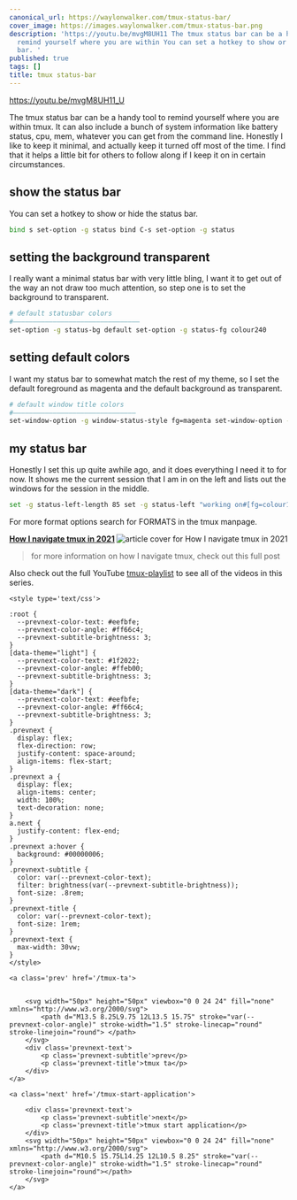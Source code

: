 ```yaml
---
canonical_url: https://waylonwalker.com/tmux-status-bar/
cover_image: https://images.waylonwalker.com/tmux-status-bar.png
description: 'https://youtu.be/mvgM8UH11 The tmux status bar can be a handy tool to
  remind yourself where you are within You can set a hotkey to show or hide the status
  bar. '
published: true
tags: []
title: tmux status-bar
---
```


https://youtu.be/mvgM8UH11_U

The tmux status bar can be a handy tool to remind yourself where you are within tmux.  It can also include a bunch of system information like battery status, cpu, mem, whatever you can get from the command  line.  Honestly I like to keep it minimal, and actually keep it turned off most of the time.  I find that it helps a little bit for others to follow along if I keep it on in certain circumstances.

##  show the status bar

You can set a hotkey to show or hide the status bar.

``` bash
bind s set-option -g status bind C-s set-option -g status
```

## setting the background transparent

I really want a minimal status bar with very little bling, I want it to get out of the way an not draw too much attention, so step one is to set the background to transparent.

``` bash
# default statusbar colors
#――――――――――――――――――――――――――――――――
set-option -g status-bg default set-option -g status-fg colour240
```

## setting default colors

I want my status bar to somewhat match the rest of my theme, so I set the default foreground as magenta and the default background as transparent.

``` bash
# default window title colors
#―――――――――――――――――――――――――――――――
set-window-option -g window-status-style fg=magenta set-window-option -g window-status-style bg=default
```

## my status bar

Honestly I set this up quite awhile ago, and it does everything I need it to for now.  It shows me the current session that I am in on the left and lists out the windows for the session in the middle.

``` bash
set -g status-left-length 85 set -g status-left "working on#[fg=colour135] #S" set -g window-status-current-format "#[fg=black,bold bg=default]│#[fg=white bg=cyan]#W#[fg=black,bold bg=default]│" set -g window-status-current-format "#[fg=black,bold bg=default]│#[fg=colour135 bg=black]#W#[fg=black,bold bg=default]│" set -g status-style bg=default set -g status-right "#[fg=magenta] #[bg=gray] %b %d %Y %l:%M %p" set -g status-right '#(gitmux "#{pane_current_path}")' set -g status-justify centre
```

For more format options search for FORMATS in the tmux manpage.



  <div class="onelinelink-wrapper">
      <a class="onelinelink" href="https://waylonwalker.com/tmux-nav-2021/">
          <img style="float: right;" align='right' src="https://images.waylonwalker.com/tmux-nav-2021-og_250x140.png" alt="article cover for 
 How I navigate tmux in 2021
"/>
          <p><strong>
 How I navigate tmux in 2021
</strong></p>
      </a>
  </div>


> for more information on how I navigate tmux, check out this full post


Also check out the full YouTube [tmux-playlist](https://www.youtube.com/playlist?list=PLTRNG6WIHETB4reAxbWza3CZeP9KL6Bkr) to see all of the videos in this series.
<div class='prevnext'>

    <style type='text/css'>

    :root {
      --prevnext-color-text: #eefbfe;
      --prevnext-color-angle: #ff66c4;
      --prevnext-subtitle-brightness: 3;
    }
    [data-theme="light"] {
      --prevnext-color-text: #1f2022;
      --prevnext-color-angle: #ffeb00;
      --prevnext-subtitle-brightness: 3;
    }
    [data-theme="dark"] {
      --prevnext-color-text: #eefbfe;
      --prevnext-color-angle: #ff66c4;
      --prevnext-subtitle-brightness: 3;
    }
    .prevnext {
      display: flex;
      flex-direction: row;
      justify-content: space-around;
      align-items: flex-start;
    }
    .prevnext a {
      display: flex;
      align-items: center;
      width: 100%;
      text-decoration: none;
    }
    a.next {
      justify-content: flex-end;
    }
    .prevnext a:hover {
      background: #00000006;
    }
    .prevnext-subtitle {
      color: var(--prevnext-color-text);
      filter: brightness(var(--prevnext-subtitle-brightness));
      font-size: .8rem;
    }
    .prevnext-title {
      color: var(--prevnext-color-text);
      font-size: 1rem;
    }
    .prevnext-text {
      max-width: 30vw;
    }
    </style>
    
    <a class='prev' href='/tmux-ta'>
    

        <svg width="50px" height="50px" viewbox="0 0 24 24" fill="none" xmlns="http://www.w3.org/2000/svg">
            <path d="M13.5 8.25L9.75 12L13.5 15.75" stroke="var(--prevnext-color-angle)" stroke-width="1.5" stroke-linecap="round" stroke-linejoin="round"> </path>
        </svg>
        <div class='prevnext-text'>
            <p class='prevnext-subtitle'>prev</p>
            <p class='prevnext-title'>tmux ta</p>
        </div>
    </a>
    
    <a class='next' href='/tmux-start-application'>
    
        <div class='prevnext-text'>
            <p class='prevnext-subtitle'>next</p>
            <p class='prevnext-title'>tmux start application</p>
        </div>
        <svg width="50px" height="50px" viewbox="0 0 24 24" fill="none" xmlns="http://www.w3.org/2000/svg">
            <path d="M10.5 15.75L14.25 12L10.5 8.25" stroke="var(--prevnext-color-angle)" stroke-width="1.5" stroke-linecap="round" stroke-linejoin="round"></path>
        </svg>
    </a>
  </div>